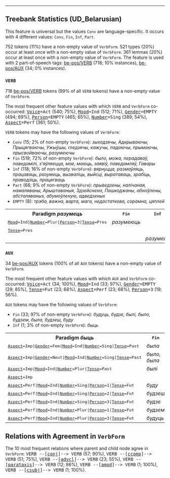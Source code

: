 

--------------------------------------------------------------------------------

## Treebank Statistics (UD_Belarusian)

This feature is universal but the values `Conv` are language-specific.
It occurs with 4 different values: `Conv`, `Fin`, `Inf`, `Part`.

752 tokens (11%) have a non-empty value of `VerbForm`.
521 types (20%) occur at least once with a non-empty value of `VerbForm`.
361 lemmas (20%) occur at least once with a non-empty value of `VerbForm`.
The feature is used with 2 part-of-speech tags: [be-pos/VERB]() (718; 10% instances), [be-pos/AUX]() (34; 0% instances).

### `VERB`

718 [be-pos/VERB]() tokens (99% of all `VERB` tokens) have a non-empty value of `VerbForm`.

The most frequent other feature values with which `VERB` and `VerbForm` co-occurred: <tt><a href="Voice.html">Voice</a>=Act</tt> (540; 75%), <tt><a href="Mood.html">Mood</a>=Ind</tt> (512; 71%), <tt><a href="Gender.html">Gender</a>=EMPTY</tt> (494; 69%), <tt><a href="Person.html">Person</a>=EMPTY</tt> (465; 65%), <tt><a href="Number.html">Number</a>=Sing</tt> (389; 54%), <tt><a href="Aspect.html">Aspect</a>=Perf</tt> (361; 50%).

`VERB` tokens may have the following values of `VerbForm`:

* `Conv` (15; 2% of non-empty `VerbForm`): <em>зыходзячы, Адкрываючы, Прыцягваючы, Ужыўшы, гледзячы, кажучы, падаючы, прымаючы, прысвойваючы, разумеючы</em>
* `Fin` (519; 72% of non-empty `VerbForm`): <em>было, можа, перадаваў, паведамілі, з'яўляецца, мае, маюць, заявіў, паведамляў, Гавары</em>
* `Inf` (118; 16% of non-empty `VerbForm`): <em>вярнуцца, размаўляць, працаваць, разумець, вызваліць, выйсці, выратаваць, зрабіць, праводзіць, працягваць</em>
* `Part` (66; 9% of non-empty `VerbForm`): <em>прыведзены, налічаная, намаляваны, Арыштаваныя, Здзейснена, Пашкоджаны, абноўлены, абсталяваных, абумоўленую, адведзеных</em>
* `EMPTY` (8): <em>трэба, важна, варта, мага, недастаткова, сорамна, цяплей</em>

<table>
  <tr><th>Paradigm <i>разумець</i></th><th><tt>Fin</tt></th><th><tt>Inf</tt></th><th><tt>Conv</tt></th></tr>
  <tr><td><tt><a href="Mood.html">Mood</a>=Ind|<a href="Number.html">Number</a>=Plur|<a href="Person.html">Person</a>=3|<a href="Tense.html">Tense</a>=Pres</tt></td><td><em>разумеюць</em></td><td></td><td></td></tr>
  <tr><td><tt><a href="Tense.html">Tense</a>=Pres</tt></td><td></td><td></td><td><em>разумеючы</em></td></tr>
  <tr><td><tt></tt></td><td></td><td><em>разумець</em></td><td></td></tr>
</table>

### `AUX`

34 [be-pos/AUX]() tokens (100% of all `AUX` tokens) have a non-empty value of `VerbForm`.

The most frequent other feature values with which `AUX` and `VerbForm` co-occurred: <tt><a href="Voice.html">Voice</a>=Act</tt> (34; 100%), <tt><a href="Mood.html">Mood</a>=Ind</tt> (33; 97%), <tt><a href="Gender.html">Gender</a>=EMPTY</tt> (29; 85%), <tt><a href="Tense.html">Tense</a>=Fut</tt> (23; 68%), <tt><a href="Aspect.html">Aspect</a>=Perf</tt> (23; 68%), <tt><a href="Person.html">Person</a>=3</tt> (19; 56%).

`AUX` tokens may have the following values of `VerbForm`:

* `Fin` (33; 97% of non-empty `VerbForm`): <em>будуць, будзе, былі, было, будзем, была, будзеш, буду</em>
* `Inf` (1; 3% of non-empty `VerbForm`): <em>быць</em>

<table>
  <tr><th>Paradigm <i>быць</i></th><th><tt>Fin</tt></th><th><tt>Inf</tt></th></tr>
  <tr><td><tt><a href="Aspect.html">Aspect</a>=Imp|<a href="Gender.html">Gender</a>=Fem|<a href="Mood.html">Mood</a>=Ind|<a href="Number.html">Number</a>=Sing|<a href="Tense.html">Tense</a>=Past</tt></td><td><em>была</em></td><td></td></tr>
  <tr><td><tt><a href="Aspect.html">Aspect</a>=Imp|<a href="Gender.html">Gender</a>=Neut|<a href="Mood.html">Mood</a>=Ind|<a href="Number.html">Number</a>=Sing|<a href="Tense.html">Tense</a>=Past</tt></td><td><em>было, была</em></td><td></td></tr>
  <tr><td><tt><a href="Aspect.html">Aspect</a>=Imp|<a href="Mood.html">Mood</a>=Ind|<a href="Number.html">Number</a>=Plur|<a href="Tense.html">Tense</a>=Past</tt></td><td><em>былі</em></td><td></td></tr>
  <tr><td><tt><a href="Aspect.html">Aspect</a>=Imp</tt></td><td></td><td><em>быць</em></td></tr>
  <tr><td><tt><a href="Aspect.html">Aspect</a>=Perf|<a href="Mood.html">Mood</a>=Ind|<a href="Number.html">Number</a>=Sing|<a href="Person.html">Person</a>=1|<a href="Tense.html">Tense</a>=Fut</tt></td><td><em>буду</em></td><td></td></tr>
  <tr><td><tt><a href="Aspect.html">Aspect</a>=Perf|<a href="Mood.html">Mood</a>=Ind|<a href="Number.html">Number</a>=Sing|<a href="Person.html">Person</a>=2|<a href="Tense.html">Tense</a>=Fut</tt></td><td><em>будзеш</em></td><td></td></tr>
  <tr><td><tt><a href="Aspect.html">Aspect</a>=Perf|<a href="Mood.html">Mood</a>=Ind|<a href="Number.html">Number</a>=Sing|<a href="Person.html">Person</a>=3|<a href="Tense.html">Tense</a>=Fut</tt></td><td><em>будзе</em></td><td></td></tr>
  <tr><td><tt><a href="Aspect.html">Aspect</a>=Perf|<a href="Mood.html">Mood</a>=Ind|<a href="Number.html">Number</a>=Plur|<a href="Person.html">Person</a>=1|<a href="Tense.html">Tense</a>=Fut</tt></td><td><em>будзем</em></td><td></td></tr>
  <tr><td><tt><a href="Aspect.html">Aspect</a>=Perf|<a href="Mood.html">Mood</a>=Ind|<a href="Number.html">Number</a>=Plur|<a href="Person.html">Person</a>=3|<a href="Tense.html">Tense</a>=Fut</tt></td><td><em>будуць</em></td><td></td></tr>
</table>

## Relations with Agreement in `VerbForm`

The 10 most frequent relations where parent and child node agree in `VerbForm`:
<tt>VERB --[<a href="../dep/conj.html">conj</a>]--> VERB</tt> (57; 90%),
<tt>VERB --[<a href="../dep/ccomp.html">ccomp</a>]--> VERB</tt> (51; 75%),
<tt>VERB --[<a href="../dep/advcl.html">advcl</a>]--> VERB</tt> (23; 55%),
<tt>VERB --[<a href="../dep/parataxis.html">parataxis</a>]--> VERB</tt> (12; 86%),
<tt>VERB --[<a href="../dep/amod.html">amod</a>]--> VERB</tt> (1; 100%),
<tt>VERB --[<a href="../dep/csubj.html">csubj</a>]--> VERB</tt> (1; 100%).

